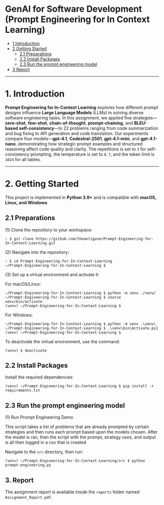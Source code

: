 # GenAI for Software Development (Prompt Engineering for In Context Learning)

* [1 Introduction](#1-introduction)  
* [2 Getting Started](#2-getting-started)  
  * [2.1 Preparations](#21-preparations)  
  * [2.2 Install Packages](#22-install-packages)  
  * [2.3 Run the prompt engineering model](#23-run-the-fine-tuning-model)  
* [3 Report](#3-report)  

---

# **1. Introduction**  
**Prompt Engineering for In-Context Learning** explores how different prompt designs influence **Large Language Models** (LLMs) in solving diverse software engineering tasks. In this assignment, we applied five strategies—**zero-shot**, **few-shot**, **chain-of-thought**, **prompt-chaining**, and **BLEU-based self-consistency**—to 22 problems ranging from code summarization and bug fixing to API generation and code translation. Our experiments compare four models—**gpt-4.1**, **Codestral-2501**, **gpt-4.1-mini**, and **gpt-4.1-nano**, demonstrating how strategic prompt examples and structured reasoning affect code quality and clarity. The repetitions is set to `3` for self-consistency prompting, the temperature is set to `0.7`, and the token limit is `1024` for all tables.

---

# **2. Getting Started**  

This project is implemented in **Python 3.9+** and is compatible with **macOS, Linux, and Windows**.  

## **2.1 Preparations**  

(1) Clone the repository to your workspace:  
```shell
~ $ git clone https://github.com/theantigone/Prompt-Engineering-for-In-Context-Learning.git
```
(2) Navigate into the repository:
```shell
~ $ cd Prompt-Engineering-for-In-Context-Learning
~/Prompt-Engineering-for-In-Context-Learning $
```
(3) Set up a virtual environment and activate it:

For macOS/Linux:
```shell
~/Prompt-Engineering-for-In-Context-Learning $ python -m venv ./venv/
~/Prompt-Engineering-for-In-Context-Learning $ source venv/bin/activate
(venv) ~/Prompt-Engineering-for-In-Context-Learning $ 
```

For Windows:
```shell
~/Prompt-Engineering-for-In-Context-Learning $ python -m venv .\venv\
~/Prompt-Engineering-for-In-Context-Learning $ .\venv\bin\Activate.ps1
(venv) ~/Prompt-Engineering-for-In-Context-Learning $
```

To deactivate the virtual environment, use the command:
```shell
(venv) $ deactivate
```

## **2.2 Install Packages**

Install the required dependencies:
```shell
(venv) ~/Prompt-Engineering-for-In-Context-Learning $ pip install -r requirements.txt
```
## **2.3 Run the prompt engineering model**

(1) Run Prompt Engineering Demo

This script takes a list of problems that are already prompted by certain strategies and then runs each prompt based upon the models chosen. After the model is ran, then the script with the prompt, strategy uses, and output is all then logged in a csv that is created.

Navigate to the ```src``` directory, then run:
```shell
(venv) ~/Prompt-Engineering-for-In-Context-Learning/src $ python prompt-engineering.py
```

## 3. Report

The assignment report is available inside the ``reports`` folder named ``Assignment_Report.pdf``.



